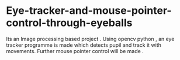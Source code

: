 # Eye-tracker-and-mouse-pointer-control-through-eyeballs
Its an Image processing based project . Using opencv python , an eye tracker programme is made which detects pupil and track it with movements. Further mouse pointer control will be made .
